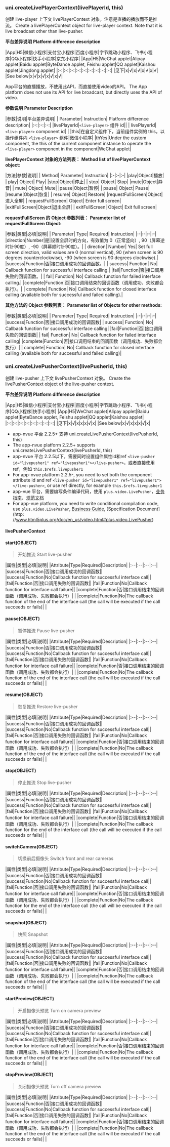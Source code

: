 ### uni.createLivePlayerContext(livePlayerId, this)
创建 live-player 上下文 livePlayerContext 对象。注意是直播的播放而不是推流。
Create a livePlayerContext object for live-player context. Note that it is live broadcast other than live-pusher.

**平台差异说明**
**Platform difference description**

|App|H5|微信小程序|支付宝小程序|百度小程序|字节跳动小程序、飞书小程序|QQ小程序|快手小程序|京东小程序|
|App|H5|WeChat applet|Alipay applet|Baidu applet|ByteDance applet, Feishu applet|QQ applet|Kaishou applet|Jingdong applet|
|:-:|:-:|:-:|:-:|:-:|:-:|:-:|:-:|:-:|
|见下|x|√|x|√|x|√|x|√|
|See below|x|√|x|√|x|√|x|√|

App平台的直播播放，不使用此API，而直接使用video的API。
The App platform does not use its API for live broadcast, but directly uses the API of video.

**参数说明**
**Parameter Description**

|参数|说明|平台差异说明|
| Parameter| Instruction| Platform difference description|
|:-:|:-:|:-:|
|livePlayerId|``<live-player>`` 组件 id||
| livePlayerId| `<live-player>` component id| |
|this|在自定义组件下，当前组件实例的 this，以操作组件内 ``<live-player>`` 组件|微信小程序|
|thYes|Under the custom component, the this of the current component instance to operate the ``<live-player>`` component in the component|WeChat applet|

**livePlayerContext 对象的方法列表：**
**Method list of livePlayerContext object:**

|方法|参数|说明|
| Method| Parameter| Instruction|
|:-|:-|:-|
|play|Object|播放|
| play| Object| Play|
|stop|Object|停止|
| stop| Object| Stop|
|mute|Object|静音|
| mute| Object| Mute|
|pause|Object|暂停|
| pause| Object| Pause|
|resume|Object|恢复|
| resume| Object| Restore|
|requestFullScreen|Object|进入全屏|
| requestFullScreen| Object| Enter full screen|
|exitFullScreen|Object|退出全屏|
| exitFullScreen| Object| Exit full screen|

**requestFullScreen 的 Object 参数列表：**
**Parameter list of requestFullScreen Object:**

|参数|类型|必填|说明|
| Parameter| Type| Required| Instruction|
|:-|:-|:-|:-|
|direction|Number|是|设置全屏时的方向，有效值为 0（正常竖向）, 90（屏幕逆时针90度）, -90（屏幕顺时针90度）。|
| direction| Number| Yes| Set full screen direction, valid values are 0 (normal vertical), 90 (when screen is 90 degrees counterclockwise), -90 (when screen is 90 degrees clockwise).|
|success|Function|否|接口调用成功的回调函数。|
| success| Function| No| Callback function for successful interface calling.|
|fail|Function|否|接口调用失败的回调函数。|
| fail| Function| No| Callback function for failed interface calling.|
|complete|Function|否|接口调用结束的回调函数（调用成功、失败都会执行）。|
| complete| Function| No| Callback function for closed interface calling (available both for successful and failed calling).|

**其他方法的 Object 参数列表：**
**Parameter list of Objects for other methods:**

|参数|类型|必填|说明|
| Parameter| Type| Required| Instruction|
|:-|:-|:-|:-|
|success|Function|否|接口调用成功的回调函数|
| success| Function| No| Callback function for successful interface calling|
|fail|Function|否|接口调用失败的回调函数|
| fail| Function| No| Callback function for failed interface calling|
|complete|Function|否|接口调用结束的回调函数（调用成功、失败都会执行）|
| complete| Function| No| Callback function for closed interface calling (available both for successful and failed calling)|



### uni.createLivePusherContext(livePusherId, this)
创建 live-pusher 上下文 livePusherContext 对象。
Create the livePusherContext object of the live-pusher context.

**平台差异说明**
**Platform difference description**

|App|H5|微信小程序|支付宝小程序|百度小程序|字节跳动小程序、飞书小程序|QQ小程序|快手小程序|
|App|H5|WeChat applet|Alipay applet|Baidu applet|ByteDance applet, Feishu applet|QQ applet|Kaishou applet|
|:-:|:-:|:-:|:-:|:-:|:-:|:-:|:-:|
|见下|x|√|x|x|x|√|x|
|See below|x|√|x|x|x|√|x|

- app-nvue 平台 2.2.5+ 支持 uni.createLivePusherContext(livePusherId, this)
- The app-nvue platform 2.2.5+ supports uni.createLivePusherContext(livePusherId, this)
- app-nvue 平台 2.2.5以下，需要同时设置组件属性id和ref ``<live-pusher id="livepusher1" ref="livepusher1"></live-pusher>``，或者直接使用 ref，例如 ``this.$refs.livepusher1``
- For app-nvue platform 2.2.5-, you need to set both the component attribute id and ref `<live-pusher id="livepusher1" ref="livepusher1"></live-pusher>`, or use ref directly, for example `this.$refs.livepusher1`
- app-vue 平台，需要编写条件编译代码，使用 `plus.video.LivePusher`，[业务指南](https://ask.dcloud.net.cn/article/13416)、[规范文档](http://www.html5plus.org/doc/zh_cn/video.html#plus.video.LivePusher)
- For app-vue platform, you need to write conditional compilation code, use `plus.video.LivePusher`, [Business Guide](https://ask.dcloud.net.cn/article/13416), [Specification Document](http: //www.html5plus.org/doc/en_us/video.html#plus.video.LivePusher)

#### livePusherContext
#### start(OBJECT)
> 开始推流
> Start live-pusher

|属性|类型|必填|说明|
|Attribute|Type|Required|Description|
|:--|:--|:--|:--|
|success|Function|否|接口调用成功的回调函数||
|success|Function|No|Callback function for successful interface call||
|fail|Function|否|接口调用失败的回调函数||
|fail|Function|No|Callback function for interface call failure||
|complete|Function|否|接口调用结束的回调函数（调用成功、失败都会执行）|&nbsp;|
|complete|Function|No|The callback function of the end of the interface call (the call will be executed if the call succeeds or fails)|&nbsp;|

#### pause(OBJECT)
> 暂停推流
> Pause live-pusher

|属性|类型|必填|说明|
|Attribute|Type|Required|Description|
|:--|:--|:--|:--|
|success|Function|否|接口调用成功的回调函数||
|success|Function|No|Callback function for successful interface call||
|fail|Function|否|接口调用失败的回调函数||
|fail|Function|No|Callback function for interface call failure||
|complete|Function|否|接口调用结束的回调函数（调用成功、失败都会执行）|&nbsp;|
|complete|Function|No|The callback function of the end of the interface call (the call will be executed if the call succeeds or fails)|&nbsp;|

#### resume(OBJECT)
> 恢复推流
> Restore live-pusher

|属性|类型|必填|说明|
|Attribute|Type|Required|Description|
|:--|:--|:--|:--|
|success|Function|否|接口调用成功的回调函数||
|success|Function|No|Callback function for successful interface call||
|fail|Function|否|接口调用失败的回调函数||
|fail|Function|No|Callback function for interface call failure||
|complete|Function|否|接口调用结束的回调函数（调用成功、失败都会执行）|&nbsp;|
|complete|Function|No|The callback function of the end of the interface call (the call will be executed if the call succeeds or fails)|&nbsp;|


#### stop(OBJECT)
> 停止推流
> Stop live-pusher

|属性|类型|必填|说明|
|Attribute|Type|Required|Description|
|:--|:--|:--|:--|
|success|Function|否|接口调用成功的回调函数||
|success|Function|No|Callback function for successful interface call||
|fail|Function|否|接口调用失败的回调函数||
|fail|Function|No|Callback function for interface call failure||
|complete|Function|否|接口调用结束的回调函数（调用成功、失败都会执行）|&nbsp;|
|complete|Function|No|The callback function for the end of the interface call (the call will be executed if the call succeeds or fails)|&nbsp;|

#### switchCamera(OBJECT)
> 切换前后摄像头
> Switch front and rear cameras

|属性|类型|必填|说明|
|Attribute|Type|Required|Description|
|:--|:--|:--|:--|
|success|Function|否|接口调用成功的回调函数||
|success|Function|No|Callback function for successful interface call||
|fail|Function|否|接口调用失败的回调函数||
|fail|Function|No|Callback function for interface call failure||
|complete|Function|否|接口调用结束的回调函数（调用成功、失败都会执行）|&nbsp;|
|complete|Function|No|The callback function for the end of the interface call (the call will be executed if the call succeeds or fails)|&nbsp;|

#### snapshot(OBJECT)
> 快照
> Snapshot

|属性|类型|必填|说明|
|Attribute|Type|Required|Description|
|:--|:--|:--|:--|
|success|Function|否|接口调用成功的回调函数||
|success|Function|No|Callback function for successful interface call||
|fail|Function|否|接口调用失败的回调函数||
|fail|Function|No|Callback function for interface call failure||
|complete|Function|否|接口调用结束的回调函数（调用成功、失败都会执行）|&nbsp;|
|complete|Function|No|The callback function of the end of the interface call (the call will be executed if the call succeeds or fails)|&nbsp;|

#### startPreview(OBJECT)
> 开启摄像头预览
> Turn on camera preview

|属性|类型|必填|说明|
|Attribute|Type|Required|Description|
|:--|:--|:--|:--|
|success|Function|否|接口调用成功的回调函数||
|success|Function|No|Callback function for successful interface call||
|fail|Function|否|接口调用失败的回调函数||
|fail|Function|No|Callback function for interface call failure||
|complete|Function|否|接口调用结束的回调函数（调用成功、失败都会执行）|&nbsp;|
|complete|Function|No|The callback function of the end of the interface call (the call will be executed if the call succeeds or fails)|&nbsp;|

#### stopPreview(OBJECT)
> 关闭摄像头预览
> Turn off camera preview

|属性|类型|必填|说明|
|Attribute|Type|Required|Description|
|:--|:--|:--|:--|
|success|Function|否|接口调用成功的回调函数||
|success|Function|No|Callback function for successful interface call||
|fail|Function|否|接口调用失败的回调函数||
|fail|Function|No|Callback function for interface call failure||
|complete|Function|否|接口调用结束的回调函数（调用成功、失败都会执行）|&nbsp;|
|complete|Function|No|The callback function of the end of the interface call (the call will be executed if the call succeeds or fails)|&nbsp;|
